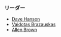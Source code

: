 ### リーダー
* [Dave Hanson](mailto:Dave.hanson@owasp.org)
* [Vaidotas Brazauskas](mailto:Vaidotas.brazauskas@owasp.org)
* [Allen Brown](mailto:Allen.brown@owasp.org)
